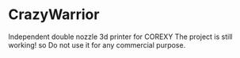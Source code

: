 # CrazyWarrior
Independent double nozzle 3d printer for COREXY
 The project is still working! so Do not use it for any commercial purpose.
 
 
